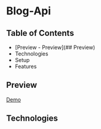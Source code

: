 # Blog-Api

## Table of Contents 

- [Preview - Preview](## Preview)
- Technologies 
- Setup
- Features

## Preview

[Demo](https://polar-hamlet-58263.herokuapp.com/)

## Technologies

